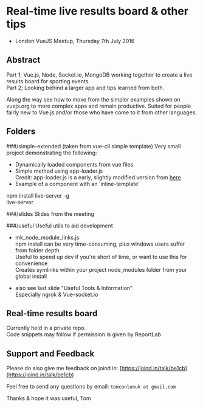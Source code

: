 # Real-time live results board & other tips

- London VueJS Meetup, Thursday 7th July 2016

## Abstract

Part 1; Vue.js, Node, Socket.io, MongoDB working together to create a live results board for sporting events.  
Part 2; Looking behind a larger app and tips learned from both.  

Along the way see how to move from the simpler examples shown on vuejs.org to more complex apps and remain productive. Suited for people fairly new to Vue.js and/or those who have come to it from other languages.

## Folders

###/simple-extended (taken from vue-cli simple template)
Very small project demonstrating the following:
- Dynamically loaded components from vue files
- Simple method using app-loader.js   
  Credit: app-loader.js is a early, slightly modified version from [here](https://github.com/your-budget-today/personal)
- Example of a component with an 'inline-template'

npm install live-server -g  
live-server 

###/slides
Slides from the meeting

###/useful
Useful utils to aid development

- mk_node_module_links.js  
npm install can be very time-consuming, plus windows users suffer from folder depth  
Useful to speed up dev if you're short of time, or want to use this for convenience  
Creates symlinks within your project node_modules folder from your global install  

- also see last slide "Useful Tools & Information"  
Especially ngrok & Vue-socket.io

## Real-time results board
Currently held in a private repo.   
Code snippets may follow if permission is given by ReportLab

## Support and Feedback

Please do also give me feedback on joind in:
[https://joind.in/talk/be1cb](https://joind.in/talk/be1cb)

Feel free to send any questions by email:
`tomconlonuk at gmail.com`

Thanks & hope it was useful,
Tom
